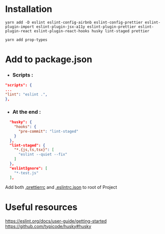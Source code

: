 # Installation

```
yarn add -D eslint eslint-config-airbnb eslint-config-prettier eslint-plugin-import eslint-plugin-jsx-a11y eslint-plugin-prettier eslint-plugin-react eslint-plugin-react-hooks husky lint-staged prettier

yarn add prop-types
``` 

# Add to package.json

 + ### Scripts :
```json
"scripts": {
...
"lint": "eslint .",
},
```
 + ### At the end :
```json
  "husky": {
    "hooks": {
      "pre-commit": "lint-staged"
    }
  },
  "lint-staged": {
    "*.{js,ts,tsx}": [
      "eslint --quiet --fix"
    ]
  },
  "eslintIgnore": [
    "*-test.js"
  ],
  ```

Add both [.prettierrc](https://github.com/chichke/eslint_install/blob/main/.prettierrc) and [.eslintrc.json](https://github.com/chichke/eslint_install/blob/main/.eslintrc.json) to root of Project

# Useful resources

https://eslint.org/docs/user-guide/getting-started
https://github.com/typicode/husky#husky